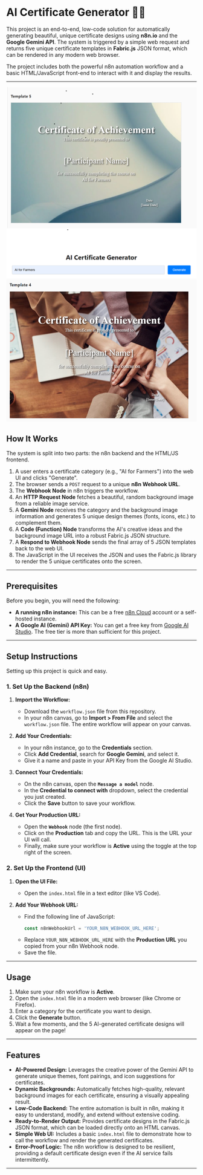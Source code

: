 # AI Certificate Generator 🤖🎨

This project is an end-to-end, low-code solution for automatically generating beautiful, unique certificate designs using **n8n.io** and the **Google Gemini API**. The system is triggered by a simple web request and returns five unique certificate templates in **Fabric.js** JSON format, which can be rendered in any modern web browser.

The project includes both the powerful n8n automation workflow and a basic HTML/JavaScript front-end to interact with it and display the results.

---

![Certificate Example 1](./pic1.png) ![Certificate Example 2](./pic2.png) ![Certificate Example 3](./pic3.png)

## How It Works

The system is split into two parts: the n8n backend and the HTML/JS frontend.

1.  A user enters a certificate category (e.g., "AI for Farmers") into the web UI and clicks "Generate".
2.  The browser sends a `POST` request to a unique **n8n Webhook URL**.
3.  The **Webhook Node** in n8n triggers the workflow.
4.  An **HTTP Request Node** fetches a beautiful, random background image from a reliable image service.
5.  A **Gemini Node** receives the category and the background image information and generates 5 unique design themes (fonts, icons, etc.) to complement them.
6.  A **Code (Function) Node** transforms the AI's creative ideas and the background image URL into a robust Fabric.js JSON structure.
7.  A **Respond to Webhook Node** sends the final array of 5 JSON templates back to the web UI.
8.  The JavaScript in the UI receives the JSON and uses the Fabric.js library to render the 5 unique certificates onto the screen.

---

## Prerequisites

Before you begin, you will need the following:

* **A running n8n instance:** This can be a free [n8n Cloud](https://n8n.cloud/) account or a self-hosted instance.
* **A Google AI (Gemini) API Key:** You can get a free key from [Google AI Studio](https://aistudio.google.com/). The free tier is more than sufficient for this project.

---

## Setup Instructions

Setting up this project is quick and easy.

### 1. Set Up the Backend (n8n)

1.  **Import the Workflow:**
    * Download the `workflow.json` file from this repository.
    * In your n8n canvas, go to **Import > From File** and select the `workflow.json` file. The entire workflow will appear on your canvas.

2.  **Add Your Credentials:**
    * In your n8n instance, go to the **Credentials** section.
    * Click **Add Credential**, search for **Google Gemini**, and select it.
    * Give it a name and paste in your API Key from the Google AI Studio.

3.  **Connect Your Credentials:**
    * On the n8n canvas, open the **`Message a model`** node.
    * In the **Credential to connect with** dropdown, select the credential you just created.
    * Click the **Save** button to save your workflow.

4.  **Get Your Production URL:**
    * Open the **`Webhook`** node (the first node).
    * Click on the **Production** tab and copy the URL. This is the URL your UI will call.
    * Finally, make sure your workflow is **Active** using the toggle at the top right of the screen.

### 2. Set Up the Frontend (UI)

1.  **Open the UI File:**
    * Open the `index.html` file in a text editor (like VS Code).

2.  **Add Your Webhook URL:**
    * Find the following line of JavaScript:
        ```javascript
        const n8nWebhookUrl = 'YOUR_N8N_WEBHOOK_URL_HERE';
        ```
    * Replace `YOUR_N8N_WEBHOOK_URL_HERE` with the **Production URL** you copied from your n8n Webhook node.
    * Save the file.

---

## Usage

1.  Make sure your n8n workflow is **Active**.
2.  Open the `index.html` file in a modern web browser (like Chrome or Firefox).
3.  Enter a category for the certificate you want to design.
4.  Click the **Generate** button.
5.  Wait a few moments, and the 5 AI-generated certificate designs will appear on the page!

---

## Features

* **AI-Powered Design:** Leverages the creative power of the Gemini API to generate unique themes, font pairings, and icon suggestions for certificates.
* **Dynamic Backgrounds:** Automatically fetches high-quality, relevant background images for each certificate, ensuring a visually appealing result.
* **Low-Code Backend:** The entire automation is built in n8n, making it easy to understand, modify, and extend without extensive coding.
* **Ready-to-Render Output:** Provides certificate designs in the Fabric.js JSON format, which can be loaded directly onto an HTML canvas.
* **Simple Web UI:** Includes a basic `index.html` file to demonstrate how to call the workflow and render the generated certificates.
* **Error-Proof Logic:** The n8n workflow is designed to be resilient, providing a default certificate design even if the AI service fails intermittently.

---
